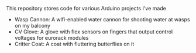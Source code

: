 This repository stores code for various Arduino projects I've made

* Wasp Cannon: A wifi-enabled water cannon for shooting water at wasps on my balcony
* CV Glove: A glove with flex sensors on fingers that output control voltages for eurorack modules
* Critter Coat: A coat with fluttering butterflies on it